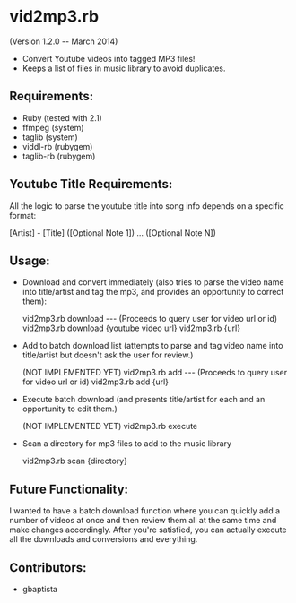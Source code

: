vid2mp3.rb
==========
(Version 1.2.0 -- March 2014)

* Convert Youtube videos into tagged MP3 files!
* Keeps a list of files in music library to avoid duplicates.

Requirements:
--------------

* Ruby (tested with 2.1)
* ffmpeg (system)
* taglib (system)
* viddl-rb (rubygem)
* taglib-rb (rubygem)

Youtube Title Requirements:
---------------------------

All the logic to parse the youtube title into song info depends on a specific format:

[Artist] - [Title]  ([Optional Note 1]) ... ([Optional Note N])


Usage: 
-------

* Download and convert immediately (also tries to parse the video name into title/artist and tag the mp3, and provides an opportunity to correct them):

  vid2mp3.rb download --- (Proceeds to query user for video url or id)
  vid2mp3.rb download {youtube video url}
  vid2mp3.rb {url}

* Add to batch download list (attempts to parse and tag video name into title/artist but doesn't ask the user for review.)

  (NOT IMPLEMENTED YET)
  vid2mp3.rb add --- (Proceeds to query user for video url or id)
  vid2mp3.rb add {url}

* Execute batch download (and presents title/artist for each and an opportunity to edit them.)

  (NOT IMPLEMENTED YET)
  vid2mp3.rb execute

* Scan a directory for mp3 files to add to the music library

  vid2mp3.rb scan {directory}

Future Functionality:
----------------------
I wanted to have a batch download function where you can quickly add a number of videos at once and then review them all at the same time and make changes accordingly. After you're satisfied, you can actually execute all the downloads and conversions and everything.

Contributors:
--------------

* gbaptista
